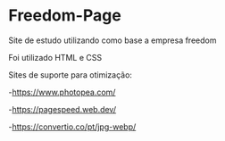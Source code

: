 # Freedom-Page
Site de estudo utilizando como base a empresa freedom

Foi utilizado HTML e CSS

Sites de suporte para otimização:

-https://www.photopea.com/

-https://pagespeed.web.dev/

-https://convertio.co/pt/jpg-webp/
